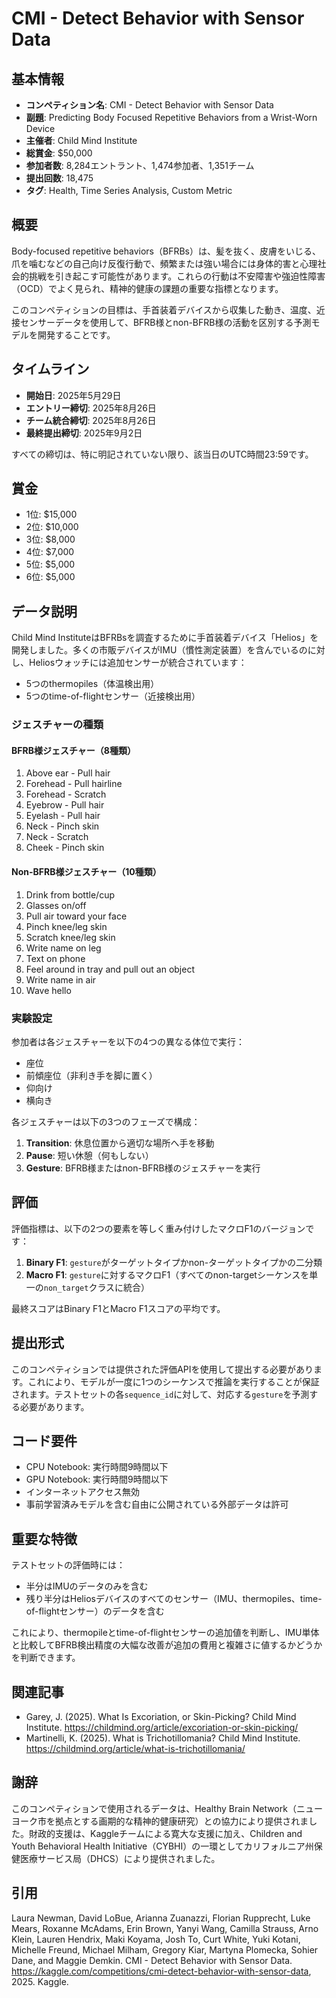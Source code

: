 # CMI - Detect Behavior with Sensor Data

## 基本情報
- **コンペティション名**: CMI - Detect Behavior with Sensor Data
- **副題**: Predicting Body Focused Repetitive Behaviors from a Wrist-Worn Device
- **主催者**: Child Mind Institute
- **総賞金**: $50,000
- **参加者数**: 8,284エントラント、1,474参加者、1,351チーム
- **提出回数**: 18,475
- **タグ**: Health, Time Series Analysis, Custom Metric

## 概要
Body-focused repetitive behaviors（BFRBs）は、髪を抜く、皮膚をいじる、爪を噛むなどの自己向け反復行動で、頻繁または強い場合には身体的害と心理社会的挑戦を引き起こす可能性があります。これらの行動は不安障害や強迫性障害（OCD）でよく見られ、精神的健康の課題の重要な指標となります。

このコンペティションの目標は、手首装着デバイスから収集した動き、温度、近接センサーデータを使用して、BFRB様とnon-BFRB様の活動を区別する予測モデルを開発することです。

## タイムライン
- **開始日**: 2025年5月29日
- **エントリー締切**: 2025年8月26日
- **チーム統合締切**: 2025年8月26日
- **最終提出締切**: 2025年9月2日

すべての締切は、特に明記されていない限り、該当日のUTC時間23:59です。

## 賞金
- 1位: $15,000
- 2位: $10,000
- 3位: $8,000
- 4位: $7,000
- 5位: $5,000
- 6位: $5,000

## データ説明
Child Mind InstituteはBFRBsを調査するために手首装着デバイス「Helios」を開発しました。多くの市販デバイスがIMU（慣性測定装置）を含んでいるのに対し、Heliosウォッチには追加センサーが統合されています：
- 5つのthermopiles（体温検出用）
- 5つのtime-of-flightセンサー（近接検出用）

### ジェスチャーの種類

#### BFRB様ジェスチャー（8種類）
1. Above ear - Pull hair
2. Forehead - Pull hairline
3. Forehead - Scratch
4. Eyebrow - Pull hair
5. Eyelash - Pull hair
6. Neck - Pinch skin
7. Neck - Scratch
8. Cheek - Pinch skin

#### Non-BFRB様ジェスチャー（10種類）
1. Drink from bottle/cup
2. Glasses on/off
3. Pull air toward your face
4. Pinch knee/leg skin
5. Scratch knee/leg skin
6. Write name on leg
7. Text on phone
8. Feel around in tray and pull out an object
9. Write name in air
10. Wave hello

### 実験設定
参加者は各ジェスチャーを以下の4つの異なる体位で実行：
- 座位
- 前傾座位（非利き手を脚に置く）
- 仰向け
- 横向き

各ジェスチャーは以下の3つのフェーズで構成：
1. **Transition**: 休息位置から適切な場所へ手を移動
2. **Pause**: 短い休憩（何もしない）
3. **Gesture**: BFRB様またはnon-BFRB様のジェスチャーを実行

## 評価
評価指標は、以下の2つの要素を等しく重み付けしたマクロF1のバージョンです：

1. **Binary F1**: `gesture`がターゲットタイプかnon-ターゲットタイプかの二分類
2. **Macro F1**: `gesture`に対するマクロF1（すべてのnon-targetシーケンスを単一の`non_target`クラスに統合）

最終スコアはBinary F1とMacro F1スコアの平均です。

## 提出形式
このコンペティションでは提供された評価APIを使用して提出する必要があります。これにより、モデルが一度に1つのシーケンスで推論を実行することが保証されます。テストセットの各`sequence_id`に対して、対応する`gesture`を予測する必要があります。

## コード要件
- CPU Notebook: 実行時間9時間以下
- GPU Notebook: 実行時間9時間以下
- インターネットアクセス無効
- 事前学習済みモデルを含む自由に公開されている外部データは許可

## 重要な特徴
テストセットの評価時には：
- 半分はIMUのデータのみを含む
- 残り半分はHeliosデバイスのすべてのセンサー（IMU、thermopiles、time-of-flightセンサー）のデータを含む

これにより、thermopileとtime-of-flightセンサーの追加値を判断し、IMU単体と比較してBFRB検出精度の大幅な改善が追加の費用と複雑さに値するかどうかを判断できます。

## 関連記事
- Garey, J. (2025). What Is Excoriation, or Skin-Picking? Child Mind Institute. https://childmind.org/article/excoriation-or-skin-picking/
- Martinelli, K. (2025). What is Trichotillomania? Child Mind Institute. https://childmind.org/article/what-is-trichotillomania/

## 謝辞
このコンペティションで使用されるデータは、Healthy Brain Network（ニューヨーク市を拠点とする画期的な精神的健康研究）との協力により提供されました。財政的支援は、Kaggleチームによる寛大な支援に加え、Children and Youth Behavioral Health Initiative（CYBHI）の一環としてカリフォルニア州保健医療サービス局（DHCS）により提供されました。

## 引用
Laura Newman, David LoBue, Arianna Zuanazzi, Florian Rupprecht, Luke Mears, Roxanne McAdams, Erin Brown, Yanyi Wang, Camilla Strauss, Arno Klein, Lauren Hendrix, Maki Koyama, Josh To, Curt White, Yuki Kotani, Michelle Freund, Michael Milham, Gregory Kiar, Martyna Plomecka, Sohier Dane, and Maggie Demkin. CMI - Detect Behavior with Sensor Data. https://kaggle.com/competitions/cmi-detect-behavior-with-sensor-data, 2025. Kaggle.